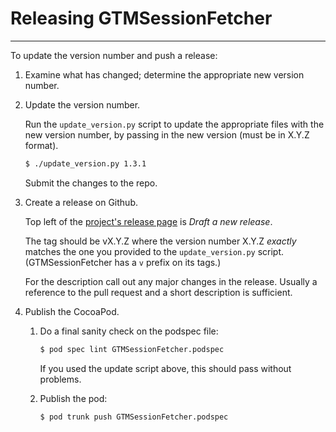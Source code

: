 # Releasing GTMSessionFetcher

---

To update the version number and push a release:

1.  Examine what has changed; determine the appropriate new version number.

1.  Update the version number.

    Run the `update_version.py` script to update the appropriate files with the
    new version number, by passing in the new version (must be in X.Y.Z format).

    ```sh
    $ ./update_version.py 1.3.1
    ```

    Submit the changes to the repo.

1.  Create a release on Github.

    Top left of the [project's release page](https://github.com/google/gtm-session-fetcher/releases)
    is _Draft a new release_.

    The tag should be vX.Y.Z where the version number X.Y.Z _exactly_ matches
    the one you provided to the `update_version.py` script. (GTMSessionFetcher
    has a `v` prefix on its tags.)

    For the description call out any major changes in the release. Usually a
    reference to the pull request and a short description is sufficient.

1.  Publish the CocoaPod.

    1.  Do a final sanity check on the podspec file:

        ```sh
        $ pod spec lint GTMSessionFetcher.podspec
        ```

        If you used the update script above, this should pass without problems.
    1.  Publish the pod:

        ```sh
        $ pod trunk push GTMSessionFetcher.podspec
        ```
